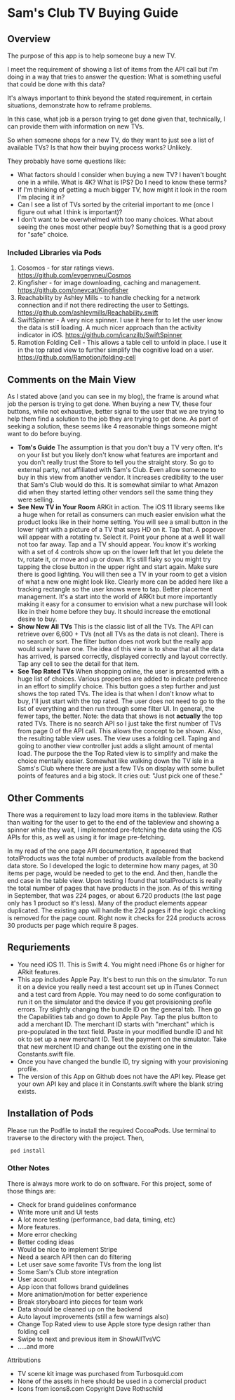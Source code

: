 # Sam's Club TV Buying Guide

## Overview

The purpose of this app is to help someone buy a new TV.

I meet the requirement of showing a list of items from the API call but I'm doing in a way that tries to answer the question:  What is something useful that could be done with this data?

It's always important to think beyond the stated requirement, in certain situations, demonstrate how to reframe problems.

In this case, what job is a person trying to get done given that, technically, I can provide them with information on new TVs.

So when someone shops for a new TV, do they want to just see a list of available TVs?  Is that how their buying process works?  Unlikely.

They probably have some questions like:
- What factors should I consider when buying a new TV?  I haven't bought one in a while.  What is 4K? What is IPS?  Do I need to know these terms?
- If I'm thinking of getting a much bigger TV, how might it look in the room I'm placing it in?
- Can I see a list of TVs sorted by the criterial important to me (once I figure out what I think is important)?
- I don't want to be overwhelmed with too many choices.  What about seeing the ones most other people buy?  Something that is a good proxy for  "safe" choice.

### Included Libraries via Pods
1. Cosomos - for star ratings views. https://github.com/evgenyneu/Cosmos
2. Kingfisher - for image downloading, caching and management. https://github.com/onevcat/Kingfisher
3. Reachability by Ashley Mills - to handle checking for a network connection and if not there redirecting the user to Settings. https://github.com/ashleymills/Reachability.swift
4. SwiftSpinner - A very nice spinner.  I use it here for to let the user know the data is still loading.  A much nicer approach than the activity indicator in iOS. https://github.com/icanzilb/SwiftSpinner
5. Ramotion Folding Cell - This allows a table cell to unfold in place.  I use it in the top rated view to further simplify the cognitive load on a user.  https://github.com/Ramotion/folding-cell

## Comments on the Main View

As I stated above (and you can see in my blog), the frame is around what job the person is trying to get done.  When buying a new TV, these four buttons, while not exhaustive, better signal to the user that we are trying to help them find a solution to the job they are trying to get done.  As part of seeking a solution, these seems like 4 reasonable things someone might want to do before buying.

* **Tom's Guide**  The assumption is that you don't buy a TV very often.  It's on your list but you likely don't know what features are important and you don't really trust the Store to tell you the straight story.  So go to external party, not affiliated with Sam's Club.  Even allow someone to buy  in this view from another vendor.  It increases credibility to the user that Sam's Club would do this.  It is somewhat similar to what Amazon did when they started letting other vendors sell the same thing they were selling.
* **See New TV in Your Room**  ARKit in action.  The iOS 11 library seems like a huge when for retail as consumers can much easier envision what the product looks like in their home setting.  You will see a small button in the lower right with a picture of a TV that says HD on it.  Tap that.  A popover will appear with a rotating tv.  Select it.  Point your phone at a well lit wall not too far away.  Tap and a TV should appear.  You  know it's working with a set of 4 controls show up on the lower left that let you delete the tv, rotate it, or move and up or down.  It's still flaky so you might try tapping the close button in the upper right and start again.  Make sure there is good lighting.  You will then see a TV in your room to get a vision of what a new one might look like.  Clearly more can be added here like a tracking rectangle so the user knows were to tap.  Better placement management.  It's a start into the world of ARKit but more importantly making it easy for a consumer to envision what a new purchase will look like in their home before they buy.  It should increase the emotional desire to buy.
* **Show New All TVs**  This is the classic list of all the TVs.  The API can retrieve over 6,600 + TVs (not all TVs as the data is not clean).  There is no search or sort.  The filter button does not work but the really app would surely have one.  The idea of this view is to show that all the data has arrived, is parsed correctly, displayed correctly and layout correctly.  Tap any cell to see the detail for that item.
* **See Top Rated TVs**  When shopping online, the user is presented with a huge list of choices.  Various properties are added to indicate preference in an effort to simplify choice.  This button goes a step further and just shows the top rated TVs.  The idea is that when I don't know what to buy, I'll just start with the top rated.  The user does not need to go to the list of everything and then run through some filter UI.  In general, the fewer taps, the better.  Note: the data that shows is not **actually** the top rated TVs.  There is no search API so I just take the first number of TVs from page 0 of the API call.  This allows the concept to be shown.  Also, the resulting table view uses. The view uses a folding cell. Taping and going to another view controller just adds a slight amount of mental load.  The purpose the the Top Rated view is to simplify and make the choice mentally easier.  Somewhat like walking down the TV isle in a Sams's Club where there are just a few TVs on display with some bullet points of features and a big stock.  It cries out: "Just pick one of these."

## Other Comments

There was a requirement to lazy load more items in the tableview.  Rather than waiting for the user to get to the end of the tableview and showing a spinner while they wait, I implemented pre-fetching the data using the iOS APIs for this, as well as using it for image pre-fetching.

In my read of the one page API documentation, it appeared that totalProducts was the total number of products available from the backend data store.  So I developed the logic to determine how many pages, at 30 items per page, would be needed to get to the end.  And then, handle the end case in the table view.  Upon testing I found that totalProducts is really the total number of pages that have products in the json.  As of this writing in September, that was 224 pages, or about 6.720 products (the last page only has 1 product so it's less).  Many of the product elements appear duplicated.  The existing app will handle the 224 pages if the logic checking is removed for the page count.  Right now it checks for 224 products across 30 products per page which require 8 pages.

## Requriements

* You need iOS 11.  This is Swift 4. You might need iPhone 6s or higher for ARkit features.
* This app includes Apple Pay.  It's best to run this on the simulator. To run it on a device you really need a test account set up in iTunes Connect and a test card from Apple.  You may need to do some configuration to run it on the simulator and the device if you get provisioning profile errors.  Try slightly changing the bundle ID on the general tab.  Then go the Capabilities tab and go down to Apple Pay. Tap the plus button to add a merchant ID.  The merchant ID starts with "merchant" which is pre-populated in the text field.  Paste in your modified bundle ID and hit ok to set up a new merchant ID.  Test the payment on the simulator.  Take that new merchent ID and change out the existing one in the Constants.swift file.
* Once you have changed the bundle ID, try signing with your provisioning profile.
* The version of this App on Github does not have the API key.  Please get your own API key and place it in Constants.swift where the blank string exists.

## Installation of Pods

Please run the Podfile to install the required CocoaPods.  Use terminal to traverse to the directory with the project.  Then,

```
 pod install
```

### Other Notes

There is always more work to do on software.  For this project, some of those things are:
* Check for brand guidelines conformance
* Write more unit and UI tests
* A lot more testing (performance, bad data, timing, etc)
* More features.
* More error checking
* Better coding ideas
* Would be nice to implement Stripe
* Need a search API then can do filtering
* Let user save some favorite TVs from the long list
* Some Sam's Club store integration
* User account
* App icon that follows brand guidelines
* More animation/motion for better experience
* Break storyboard into pieces for team work
* Data should be cleaned up on the backend
* Auto layout improvements (still a few warnings also)
* Change Top Rated view to use Apple store type design rather than folding cell
* Swipe to next and previous item in ShowAllTvsVC
* .....and more

Attributions
* TV scene kit image was purchased from Turbosquid.com
* None of the assets in here should be used in a comercial product
* Icons from icons8.com
Copyright Dave Rothschild
